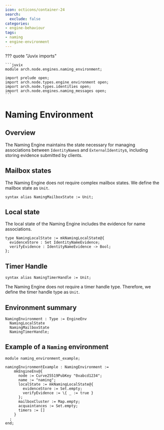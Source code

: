 ```yaml
---
icon: octicons/container-24
search:
  exclude: false
categories:
- engine-behaviour
tags:
- naming
- engine-environment
---
```


??? quote "Juvix imports"

    ```juvix
    module arch.node.engines.naming_environment;

    import prelude open;
    import arch.node.types.engine_environment open;
    import arch.node.types.identities open;
    import arch.node.engines.naming_messages open;
    ```

# Naming Environment

## Overview

The Naming Engine maintains the state necessary for managing associations between `IdentityName`s and `ExternalIdentity`s, including storing evidence submitted by clients.

## Mailbox states

The Naming Engine does not require complex mailbox states. We define the mailbox state as `Unit`.

```juvix
syntax alias NamingMailboxState := Unit;
```

## Local state

The local state of the Naming Engine includes the evidence for name associations.

```juvix
type NamingLocalState := mkNamingLocalState@{
  evidenceStore : Set IdentityNameEvidence;
  verifyEvidence : IdentityNameEvidence -> Bool;
};
```

## Timer Handle

```juvix
syntax alias NamingTimerHandle := Unit;
```

The Naming Engine does not require a timer handle type. Therefore, we define the timer handle type as `Unit`.

## Environment summary

```juvix
NamingEnvironment : Type := EngineEnv
  NamingLocalState
  NamingMailboxState
  NamingTimerHandle;
```

## Example of a `Naming` environment

<!-- --8<-- [start:environment-example] -->
```juvix extract-module-statements
module naming_environment_example;

namingEnvironmentExample : NamingEnvironment :=
    mkEngineEnv@{
      node := Curve25519PubKey "0xabcd1234";
      name := "naming";
      localState := mkNamingLocalState@{
        evidenceStore := Set.empty;
        verifyEvidence := \{ _ := true }
      };
      mailboxCluster := Map.empty;
      acquaintances := Set.empty;
      timers := []
    }
  ;
end;
```
<!-- --8<-- [end:environment-example] -->
